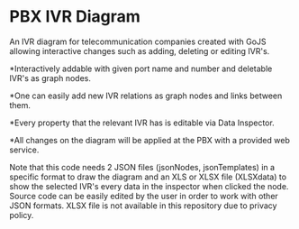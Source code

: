 # PBX IVR Diagram
An IVR diagram for telecommunication companies created with GoJS allowing interactive changes such as adding, deleting or editing IVR's.

*Interactively addable with given port name and number and deletable IVR's as graph nodes.

*One can easily add new IVR relations as graph nodes and links between them.

*Every property that the relevant IVR has is editable via Data Inspector.

*All changes on the diagram will be applied at the PBX with a provided web service.

Note that this code needs 2 JSON files (jsonNodes, jsonTemplates) in a specific format to draw the diagram and an XLS or XLSX file (XLSXdata) to show the selected IVR's every data in the inspector when clicked the node. Source code can be easily edited by the user in order to work with other JSON formats. XLSX file is not available in this repository due to privacy policy.
